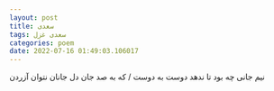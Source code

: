 ```yaml
---
layout: post
title: سعدی
tags: سعدی غزل
categories: poem
date: 2022-07-16 01:49:03.106017
---
```


نیم جانی چه بود تا ندهد دوست به دوست / که به صد جان دل جانان نتوان آزردن